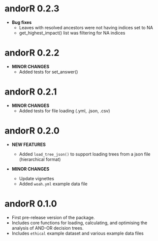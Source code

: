 # andorR 0.2.3

* **Bug fixes**
    * Leaves with resolved ancestors were not having indices set to NA
    * get_highest_impact() list was filtering for NA indices

# andorR 0.2.2

* **MINOR CHANGES**
    * Added tests for set_answer()

# andorR 0.2.1

* **MINOR CHANGES**
    * Added tests for file loading (.yml, .json, .csv)

# andorR 0.2.0

* **NEW FEATURES**
    * Added `load_tree_json()`  to support loading trees from a json file 
    (hierarchical format)

* **MINOR CHANGES**
    * Update vignettes
    * Added `woah.yml` example data file

# andorR 0.1.0

* First pre-release version of the package.
* Includes core functions for loading, calculating, and optimising the analysis
  of AND-OR decision trees.
* Includes `ethical` example dataset and various example data files
